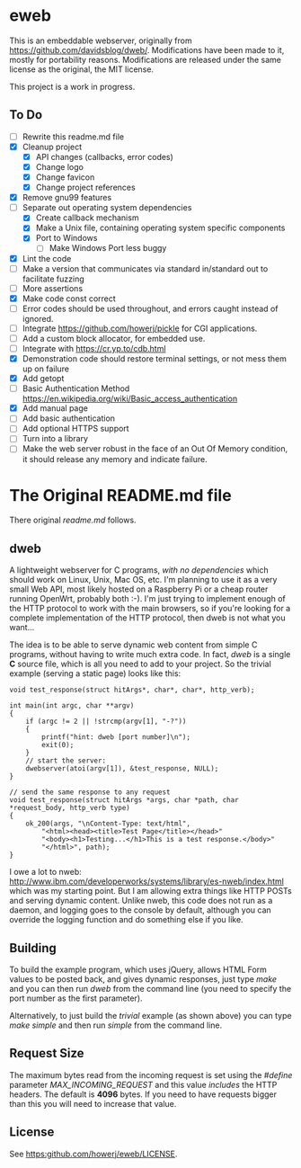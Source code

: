 # eweb

This is an embeddable webserver, originally from
<https://github.com/davidsblog/dweb/>. Modifications have been made to it,
mostly for portability reasons. Modifications are released under the same
license as the original, the MIT license.

This project is a work in progress.

## To Do

* [ ] Rewrite this readme.md file
* [x] Cleanup project
  * [x] API changes (callbacks, error codes)
  * [x] Change logo
  * [x] Change favicon
  * [x] Change project references
* [x] Remove gnu99 features
* [ ] Separate out operating system dependencies
  * [x] Create callback mechanism
  * [x] Make a Unix file, containing operating system specific components
  * [x] Port to Windows
    * [ ] Make Windows Port less buggy
* [x] Lint the code
* [ ] Make a version that communicates via standard in/standard out to
  facilitate fuzzing
* [ ] More assertions
* [x] Make code const correct
* [ ] Error codes should be used throughout, and errors caught instead of
  ignored.
* [ ] Integrate <https://github.com/howerj/pickle> for CGI applications.
* [ ] Add a custom block allocator, for embedded use.
* [ ] Integrate with <https://cr.yp.to/cdb.html>
* [x] Demonstration code should restore terminal settings, or not mess them
  up on failure
* [x] Add getopt
* [ ] Basic Authentication Method <https://en.wikipedia.org/wiki/Basic_access_authentication>
* [x] Add manual page
* [ ] Add basic authentication
* [ ] Add optional HTTPS support
* [ ] Turn into a library
* [ ] Make the web server robust in the face of an Out Of Memory condition,
  it should release any memory and indicate failure.

# The Original README.md file

There original *readme.md* follows.

## dweb

A lightweight webserver for C programs, *with no dependencies* which
should work on Linux, Unix, Mac OS, etc.  I'm planning to use it as
a very small Web API, most likely hosted on a Raspberry Pi or a cheap
router running OpenWrt, probably both :-).  I'm just trying to implement
enough of the HTTP protocol to work with the main browsers, so if you're
looking for a complete implementation of the HTTP protocol, then dweb
is not what you want...

The idea is to be able to serve dynamic web content from simple C
programs, without having to write much extra code.  In fact, *dweb* is a
single **C** source file, which is all you need to add to your project.
So the trivial example (serving a static page) looks like this:

	void test_response(struct hitArgs*, char*, char*, http_verb);

	int main(int argc, char **argv)
	{
		if (argc != 2 || !strcmp(argv[1], "-?"))
		{
			printf("hint: dweb [port number]\n");
			exit(0);
		}
		// start the server:
		dwebserver(atoi(argv[1]), &test_response, NULL);
	}

	// send the same response to any request
	void test_response(struct hitArgs *args, char *path, char *request_body, http_verb type)
	{
		ok_200(args, "\nContent-Type: text/html",
			"<html><head><title>Test Page</title></head>"
			"<body><h1>Testing...</h1>This is a test response.</body>"
			"</html>", path);
	}

I owe a lot to nweb:
http://www.ibm.com/developerworks/systems/library/es-nweb/index.html
which was my starting point.  But I am allowing extra things like HTTP
POSTs and serving dynamic content.  Unlike nweb, this code does not run
as a daemon, and logging goes to the console by default, although you
can override the logging function and do something else if you like.


## Building

To build the example program, which uses jQuery, allows HTML Form values
to be posted back, and gives dynamic responses, just type *make*
and you can then run *dweb* from the command line (you need to
specify the port number as the first parameter).

Alternatively, to just build the *trivial* example (as shown above)
you can type *make simple* and then run *simple* from the
command line.

## Request Size

The maximum bytes read from the incoming request is set using the
*#define* parameter *MAX_INCOMING_REQUEST* and this value
*includes* the HTTP headers.  The default is **4096** bytes.  If you need
to have requests bigger than this you will need to increase that value.

## License

See <https:github.com/howerj/eweb/LICENSE>.

